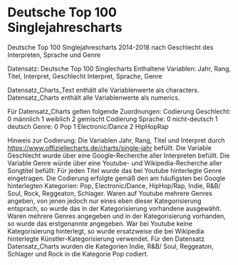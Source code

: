 # Deutsche Top 100 Singlejahrescharts
Deutsche Top 100 Singlejahrescharts 2014-2018 nach Geschlecht des Interpreten, Sprache und Genre 

Datensatz: Deutsche Top 100 Singlecharts
Enthaltene Variablen: Jahr, Rang, Titel, Interpret, Geschlecht Interpret, Sprache, Genre

Datensatz_Charts_Text enthält alle Variablenwerte als characters.
Datensatz_Charts enthält alle Variablenwerte als numerics. 

Für Datensatz_Charts gelten folgende Zuordnungen: 
Codierung Geschlecht: 0 männlich 1 weiblich 2 gemischt
Codierung Sprache: 0 nicht-deutsch 1 deutsch
Genre: 0 Pop 1 Electronic/Dance 2 HipHopRap

Hinweis zur Codierung: 
Die Variablen Jahr, Rang, Titel und Interpret durch https://www.offiziellecharts.de/charts/single-jahr befüllt.
Die Variable Geschlecht wurde über eine Google-Recherche aller Interpreten befüllt. 
Die Variable Genre würde über eine Youtube- und Wikipedia-Recherche aller Songtitel befüllt: Für jeden Titel wurde das bei Youtube hinterlegte Genre eingetragen. Die Codierung erfolgte gemäß den am häufigsten bei Google hinterlegten Kategorien: Pop, Electronic/Dance, HipHop/Rap, Indie, R&B/ Soul, Rock, Reggeaton, Schlager. Waren auf Youtube mehrere Genres angeben, von jenen jedoch nur eines eben dieser Kategorisierung entsprach, so wurde das in der Kategorisierung vorhandene ausgewählt. Waren mehrere Genres angegeben und in der Kategorisierung vorhanden, so wurde das erstgenannte angegeben. War bei Youtube keine Kategorisierung hinterlegt, so wurde ersatzweise die bei Wikipedia hinterlegte Künstler-Kategorisierung verwendet. 
Für den Datensatz Datensatz_Charts wurden die Kategorien Indie, R&B/ Soul, Reggeaton, Schlager und Rock in die Kategorie Pop codiert.
